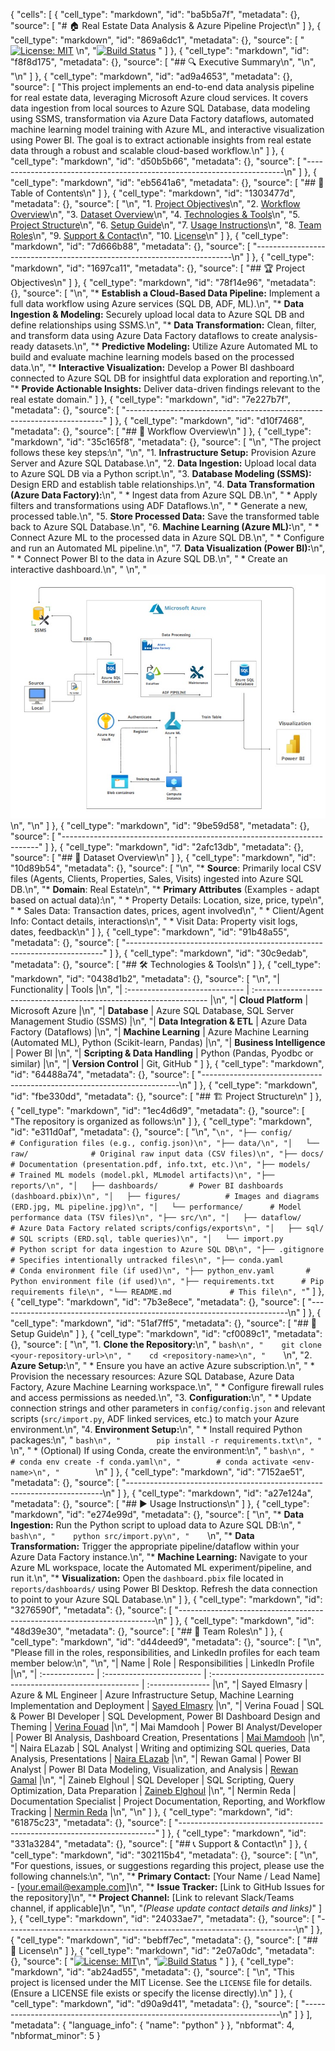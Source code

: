 {
 "cells": [
  {
   "cell_type": "markdown",
   "id": "ba5b5a7f",
   "metadata": {},
   "source": [
    "# 🏠 Real Estate Data Analysis & Azure Pipeline Project\n"
   ]
  },
  {
   "cell_type": "markdown",
   "id": "869a6dc1",
   "metadata": {},
   "source": [
    "[![License: MIT](https://img.shields.io/badge/License-MIT-yellow.svg)](https://opensource.org/licenses/MIT) <!-- Placeholder: Replace with actual license if different -->\n",
    "[![Build Status](https://img.shields.io/badge/Build-Passing-brightgreen)](https://example.com) <!-- Placeholder: Replace with actual build status link -->"
   ]
  },
  {
   "cell_type": "markdown",
   "id": "f8f8d175",
   "metadata": {},
   "source": [
    "## 🔍 Executive Summary\n",
    "\n",
    "\n"
   ]
  },
  {
   "cell_type": "markdown",
   "id": "ad9a4653",
   "metadata": {},
   "source": [
    "This project implements an end-to-end data analysis pipeline for real estate data, leveraging Microsoft Azure cloud services. It covers data ingestion from local sources to Azure SQL Database, data modeling using SSMS, transformation via Azure Data Factory dataflows, automated machine learning model training with Azure ML, and interactive visualization using Power BI. The goal is to extract actionable insights from real estate data through a robust and scalable cloud-based workflow.\n"
   ]
  },
  {
   "cell_type": "markdown",
   "id": "d50b5b66",
   "metadata": {},
   "source": [
    "------------------------------------------------------------------------\n"
   ]
  },
  {
   "cell_type": "markdown",
   "id": "eb5641a6",
   "metadata": {},
   "source": [
    "## 📖 Table of Contents\n"
   ]
  },
  {
   "cell_type": "markdown",
   "id": "1303477d",
   "metadata": {},
   "source": [
    "\n",
    "1.  [Project Objectives](#-project-objectives)\n",
    "2.  [Workflow Overview](#-workflow-overview)\n",
    "3.  [Dataset Overview](#-dataset-overview)\n",
    "4.  [Technologies & Tools](#-technologies--tools)\n",
    "5.  [Project Structure](#-project-structure)\n",
    "6.  [Setup Guide](#-setup-guide)\n",
    "7.  [Usage Instructions](#-usage-instructions)\n",
    "8.  [Team Roles](#-team-roles)\n",
    "9.  [Support & Contact](#-support--contact)\n",
    "10. [License](#-license)\n"
   ]
  },
  {
   "cell_type": "markdown",
   "id": "7d666b88",
   "metadata": {},
   "source": [
    "------------------------------------------------------------------------\n"
   ]
  },
  {
   "cell_type": "markdown",
   "id": "1697ca11",
   "metadata": {},
   "source": [
    "## 🏆 Project Objectives\n"
   ]
  },
  {
   "cell_type": "markdown",
   "id": "78f14e96",
   "metadata": {},
   "source": [
    "\n",
    "*   **Establish a Cloud-Based Data Pipeline:** Implement a full data workflow using Azure services (SQL DB, ADF, ML).\n",
    "*   **Data Ingestion & Modeling:** Securely upload local data to Azure SQL DB and define relationships using SSMS.\n",
    "*   **Data Transformation:** Clean, filter, and transform data using Azure Data Factory dataflows to create analysis-ready datasets.\n",
    "*   **Predictive Modeling:** Utilize Azure Automated ML to build and evaluate machine learning models based on the processed data.\n",
    "*   **Interactive Visualization:** Develop a Power BI dashboard connected to Azure SQL DB for insightful data exploration and reporting.\n",
    "*   **Provide Actionable Insights:** Deliver data-driven findings relevant to the real estate domain."
   ]
  },
  {
   "cell_type": "markdown",
   "id": "7e227b7f",
   "metadata": {},
   "source": [
    "------------------------------------------------------------------------"
   ]
  },
  {
   "cell_type": "markdown",
   "id": "d10f7468",
   "metadata": {},
   "source": [
    "## 🔄 Workflow Overview\n"
   ]
  },
  {
   "cell_type": "markdown",
   "id": "35c165f8",
   "metadata": {},
   "source": [
    "\n",
    "The project follows these key steps:\n",
    "\n",
    "1.  **Infrastructure Setup:** Provision Azure Server and Azure SQL Database.\n",
    "2.  **Data Ingestion:** Upload local data to Azure SQL DB via a Python script.\n",
    "3.  **Database Modeling (SSMS):** Design ERD and establish table relationships.\n",
    "4.  **Data Transformation (Azure Data Factory):**\n",
    "    *   Ingest data from Azure SQL DB.\n",
    "    *   Apply filters and transformations using ADF Dataflows.\n",
    "    *   Generate a new, processed table.\n",
    "5.  **Store Processed Data:** Save the transformed table back to Azure SQL Database.\n",
    "6.  **Machine Learning (Azure ML):**\n",
    "    *   Connect Azure ML to the processed data in Azure SQL DB.\n",
    "    *   Configure and run an Automated ML pipeline.\n",
    "7.  **Data Visualization (Power BI):**\n",
    "    *   Connect Power BI to the data in Azure SQL DB.\n",
    "    *   Create an interactive dashboard.\n",
    "    \n",
    "    ![Our Team](workflow.jpg)\n",
    "\n"
   ]
  },
  {
   "cell_type": "markdown",
   "id": "9be59d58",
   "metadata": {},
   "source": [
    "------------------------------------------------------------------------"
   ]
  },
  {
   "cell_type": "markdown",
   "id": "2afc13db",
   "metadata": {},
   "source": [
    "## 📁 Dataset Overview\n"
   ]
  },
  {
   "cell_type": "markdown",
   "id": "10d89b54",
   "metadata": {},
   "source": [
    "\n",
    "*   **Source**: Primarily local CSV files (Agents, Clients, Properties, Sales, Visits) ingested into Azure SQL DB.\n",
    "*   **Domain**: Real Estate\n",
    "*   **Primary Attributes** (Examples - adapt based on actual data):\n",
    "    *   Property Details: Location, size, price, type\n",
    "    *   Sales Data: Transaction dates, prices, agent involved\n",
    "    *   Client/Agent Info: Contact details, interactions\n",
    "    *   Visit Data: Property visit logs, dates, feedback\n"
   ]
  },
  {
   "cell_type": "markdown",
   "id": "91b48a55",
   "metadata": {},
   "source": [
    "------------------------------------------------------------------------"
   ]
  },
  {
   "cell_type": "markdown",
   "id": "30c9edab",
   "metadata": {},
   "source": [
    "## 🛠 Technologies & Tools\n"
   ]
  },
  {
   "cell_type": "markdown",
   "id": "0438d1b2",
   "metadata": {},
   "source": [
    "\n",
    "| Functionality                  | Tools                                                               |\n",
    "| :----------------------------- | :------------------------------------------------------------------ |\n",
    "| **Cloud Platform**             | Microsoft Azure                                                     |\n",
    "| **Database**                   | Azure SQL Database, SQL Server Management Studio (SSMS)             |\n",
    "| **Data Integration & ETL**     | Azure Data Factory (Dataflows)                                      |\n",
    "| **Machine Learning**           | Azure Machine Learning (Automated ML), Python (Scikit-learn, Pandas) |\n",
    "| **Business Intelligence**      | Power BI                                                            |\n",
    "| **Scripting & Data Handling**  | Python (Pandas, Pyodbc or similar)                                  |\n",
    "| **Version Control**            | Git, GitHub "
   ]
  },
  {
   "cell_type": "markdown",
   "id": "64488a74",
   "metadata": {},
   "source": [
    "------------------------------------------------------------------------\n"
   ]
  },
  {
   "cell_type": "markdown",
   "id": "fbe330dd",
   "metadata": {},
   "source": [
    "## 🏗️ Project Structure\n"
   ]
  },
  {
   "cell_type": "markdown",
   "id": "1ec4d6d9",
   "metadata": {},
   "source": [
    "The repository is organized as follows:\n"
   ]
  },
  {
   "cell_type": "markdown",
   "id": "e311d0af",
   "metadata": {},
   "source": [
    "\n",
    "```\n",
    "├── config/               # Configuration files (e.g., config.json)\n",
    "├── data/\n",
    "│   └── raw/              # Original raw input data (CSV files)\n",
    "├── docs/                 # Documentation (presentation.pdf, info.txt, etc.)\n",
    "├── models/               # Trained ML models (model.pkl, MLmodel artifacts)\n",
    "├── reports/\n",
    "│   ├── dashboards/       # Power BI dashboards (dashboard.pbix)\n",
    "│   ├── figures/          # Images and diagrams (ERD.jpg, ML pipeline.jpg)\n",
    "│   └── performance/      # Model performance data (TSV files)\n",
    "├── src/\n",
    "│   ├── dataflow/         # Azure Data Factory related scripts/configs/exports\n",
    "│   ├── sql/              # SQL scripts (ERD.sql, table queries)\n",
    "│   └── import.py         # Python script for data ingestion to Azure SQL DB\n",
    "├── .gitignore            # Specifies intentionally untracked files\n",
    "├── conda.yaml            # Conda environment file (if used)\n",
    "├── python_env.yaml       # Python environment file (if used)\n",
    "├── requirements.txt      # Pip requirements file\n",
    "└── README.md             # This file\n",
    "```"
   ]
  },
  {
   "cell_type": "markdown",
   "id": "7b3e8ece",
   "metadata": {},
   "source": [
    "------------------------------------------------------------------------\n"
   ]
  },
  {
   "cell_type": "markdown",
   "id": "51af7ff5",
   "metadata": {},
   "source": [
    "## 🚀 Setup Guide\n"
   ]
  },
  {
   "cell_type": "markdown",
   "id": "cf0089c1",
   "metadata": {},
   "source": [
    "\n",
    "1.  **Clone the Repository:**\n",
    "    ```bash\n",
    "    git clone <your-repository-url>\n",
    "    cd <repository-name>\n",
    "    ```\n",
    "2.  **Azure Setup:**\n",
    "    *   Ensure you have an active Azure subscription.\n",
    "    *   Provision the necessary resources: Azure SQL Database, Azure Data Factory, Azure Machine Learning workspace.\n",
    "    *   Configure firewall rules and access permissions as needed.\n",
    "3.  **Configuration:**\n",
    "    *   Update connection strings and other parameters in `config/config.json` and relevant scripts (`src/import.py`, ADF linked services, etc.) to match your Azure environment.\n",
    "4.  **Environment Setup:**\n",
    "    *   Install required Python packages:\n",
    "        ```bash\n",
    "        pip install -r requirements.txt\n",
    "        ```\n",
    "    *   (Optional) If using Conda, create the environment:\n",
    "        ```bash\n",
    "        # conda env create -f conda.yaml\n",
    "        # conda activate <env-name>\n",
    "        ```\n"
   ]
  },
  {
   "cell_type": "markdown",
   "id": "7152ae51",
   "metadata": {},
   "source": [
    "------------------------------------------------------------------------\n"
   ]
  },
  {
   "cell_type": "markdown",
   "id": "a27e124a",
   "metadata": {},
   "source": [
    "## ▶️ Usage Instructions\n"
   ]
  },
  {
   "cell_type": "markdown",
   "id": "e274e99d",
   "metadata": {},
   "source": [
    "\n",
    "*   **Data Ingestion:** Run the Python script to upload data to Azure SQL DB:\n",
    "    ```bash\n",
    "    python src/import.py\n",
    "    ```\n",
    "*   **Data Transformation:** Trigger the appropriate pipeline/dataflow within your Azure Data Factory instance.\n",
    "*   **Machine Learning:** Navigate to your Azure ML workspace, locate the Automated ML experiment/pipeline, and run it.\n",
    "*   **Visualization:** Open the `dashboard.pbix` file located in `reports/dashboards/` using Power BI Desktop. Refresh the data connection to point to your Azure SQL Database.\n"
   ]
  },
  {
   "cell_type": "markdown",
   "id": "3276590f",
   "metadata": {},
   "source": [
    "------------------------------------------------------------------------\n"
   ]
  },
  {
   "cell_type": "markdown",
   "id": "48d39e30",
   "metadata": {},
   "source": [
    "## 👥 Team Roles\n"
   ]
  },
  {
   "cell_type": "markdown",
   "id": "d44deed9",
   "metadata": {},
   "source": [
    "\n",
    "Please fill in the roles, responsibilities, and LinkedIn profiles for each team member below:\n",
    "\n",
    "| Name           | Role                      | Responsibilities                                              | LinkedIn Profile |\n",
    "| :------------- | :------------------------ | :------------------------------------------------------------ | :--------------- |\n",
    "| Sayed Elmasry  | Azure & ML Engineer       | Azure Infrastructure Setup, Machine Learning Implementation and Deployment | [Sayed Elmasry](https://www.linkedin.com/in/sayed-elmasry) |\n",
    "| Verina Fouad   | SQL & Power BI Developer  | SQL Development, Power BI Dashboard Design and Theming        | [Verina Fouad](https://www.linkedin.com/in/verina-fouad-06270217a?utm_source=share&utm_campaign=share_via&utm_content=profile&utm_medium=android_app) |\n",
    "| Mai Mamdooh    | Power BI Analyst/Developer | Power BI Analysis, Dashboard Creation, Presentations          | [Mai Mamdooh](https://www.linkedin.com/in/mai-mamdooh?utm_source=share&utm_campaign=share_via&utm_content=profile&utm_medium=android_app) |\n",
    "| Naira ELazab   | SQL Analyst               | Writing and optimizing SQL queries, Data Analysis, Presentations | [Naira ELazab](https://www.linkedin.com/in/naira-elazab/) |\n",
    "| Rewan Gamal    | Power BI Analyst          | Power BI Data Modeling, Visualization, and Analysis            | [Rewan Gamal](https://www.linkedin.com/in/rewan-gamal-870964192?utm_source=share&utm_campaign=share_via&utm_content=profile&utm_medium=android_app) |\n",
    "| Zaineb Elghoul | SQL Developer             | SQL Scripting, Query Optimization, Data Preparation            | [Zaineb Elghoul](https://www.linkedin.com/in/zaineb-elghoul-3711a7173?utm_source=share&utm_campaign=share_via&utm_content=profile&utm_medium=android_app) |\n",
    "| Nermin Reda    | Documentation Specialist  | Project Documentation, Reporting, and Workflow Tracking        | [Nermin Reda](https://www.linkedin.com/in/nermin-reda-97798524a/) |\n",
    "\n"
   ]
  },
  {
   "cell_type": "markdown",
   "id": "61875c23",
   "metadata": {},
   "source": [
    "------------------------------------------------------------------------"
   ]
  },
  {
   "cell_type": "markdown",
   "id": "331a3284",
   "metadata": {},
   "source": [
    "## 📞 Support & Contact\n"
   ]
  },
  {
   "cell_type": "markdown",
   "id": "302115b4",
   "metadata": {},
   "source": [
    "\n",
    "For questions, issues, or suggestions regarding this project, please use the following channels:\n",
    "\n",
    "*   **Primary Contact:** [Your Name / Lead Name] - [your.email@example.com]\n",
    "*   **Issue Tracker:** [Link to GitHub Issues for the repository]\n",
    "*   **Project Channel:** [Link to relevant Slack/Teams channel, if applicable]\n",
    "\n",
    "*(Please update contact details and links)*"
   ]
  },
  {
   "cell_type": "markdown",
   "id": "24033ae7",
   "metadata": {},
   "source": [
    "------------------------------------------------------------------------\n"
   ]
  },
  {
   "cell_type": "markdown",
   "id": "bebff7ec",
   "metadata": {},
   "source": [
    "## 📜 License\n"
   ]
  },
  {
   "cell_type": "markdown",
   "id": "2e07a0dc",
   "metadata": {},
   "source": [
    "[![License: MIT](https://img.shields.io/badge/License-MIT-yellow.svg)]()\n",
    "[![Build Status](https://img.shields.io/badge/Build-Passing-brightgreen)]() "
   ]
  },
  {
   "cell_type": "markdown",
   "id": "ab24ad55",
   "metadata": {},
   "source": [
    "\n",
    "This project is licensed under the MIT License. See the `LICENSE` file for details. (Ensure a LICENSE file exists or specify the license directly).\n"
   ]
  },
  {
   "cell_type": "markdown",
   "id": "d90a9d41",
   "metadata": {},
   "source": [
    "------------------------------------------------------------------------\n"
   ]
  }
 ],
 "metadata": {
  "language_info": {
   "name": "python"
  }
 },
 "nbformat": 4,
 "nbformat_minor": 5
}
